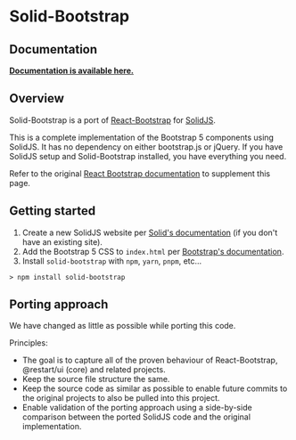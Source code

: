 # Solid-Bootstrap

## Documentation

**[Documentation is available here.](https://solid-libs.github.io/solid-bootstrap/)**

## Overview

Solid-Bootstrap is a port of [React-Bootstrap](https://react-bootstrap.github.io/) for [SolidJS](https://www.solidjs.com/).

This is a complete implementation of the Bootstrap 5 components using SolidJS. It has no dependency on either bootstrap.js or jQuery. If you have SolidJS setup and Solid-Bootstrap installed, you have everything you need.

Refer to the original [React Bootstrap documentation](https://react-bootstrap.github.io/components/alerts) to supplement this page.

## Getting started

1. Create a new SolidJS website per [Solid's documentation](https://www.solidjs.com/guide) (if you don't have an existing site).
2. Add the Bootstrap 5 CSS to `index.html` per [Bootstrap's documentation](https://getbootstrap.com/docs/5.0/getting-started/introduction/).
3. Install `solid-bootstrap` with `npm`, `yarn`, `pnpm`, etc...

```
> npm install solid-bootstrap
```

## Porting approach

We have changed as little as possible while porting this code.

Principles:

- The goal is to capture all of the proven behaviour of React-Bootstrap, @restart/ui (core) and related projects.
- Keep the source file structure the same.
- Keep the source code as similar as possible to enable future commits to the original projects to also be pulled into this project.
- Enable validation of the porting approach using a side-by-side comparison between the ported SolidJS code and the original implementation.

